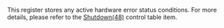 This register stores any active hardware error status conditions. For more details, please refer to the [Shutdown(48)](#shutdown) control table item.
